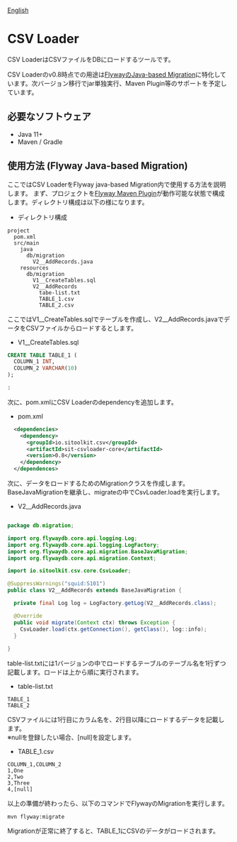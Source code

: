 [English](README.md)

# CSV Loader

CSV LoaderはCSVファイルをDBにロードするツールです。

CSV Loaderのv0.8時点での用途は[FlywayのJava-based Migration](https://flywaydb.org/documentation/concepts/migrations#java-based-migrations)に特化しています。次バージョン移行でjar単独実行、Maven Plugin等のサポートを予定しています。


## 必要なソフトウェア

- Java 11+
- Maven / Gradle

## 使用方法 (Flyway Java-based Migration)

ここではCSV LoaderをFlyway java-based Migration内で使用する方法を説明します。
まず、プロジェクトを[Flyway Maven Plugin](https://flywaydb.org/documentation/usage/maven/)が動作可能な状態で構成します。ディレクトリ構成は以下の様になります。

- ディレクトリ構成

```
project
  pom.xml
  src/main
    java
      db/migration
        V2__AddRecords.java
    resources
      db/migration
        V1__CreateTables.sql
        V2__AddRecords
          tabe-list.txt
          TABLE_1.csv
          TABLE_2.csv
```

ここではV1__CreateTables.sqlでテーブルを作成し、V2__AddRecords.javaでデータをCSVファイルからロードするとします。

- V1__CreateTables.sql

```sql
CREATE TABLE TABLE_1 (
  COLUMN_1 INT,
  COLUMN_2 VARCHAR(10)
);

:
```


次に、pom.xmlにCSV Loaderのdependencyを追加します。

- pom.xml

```xml
  <dependencies>
    <dependency>
      <groupId>io.sitoolkit.csv</groupId>
      <artifactId>sit-csvloader-core</artifactId>
      <version>0.8</version>
    </dependency>
  </dependences>
```

次に、データをロードするためのMigrationクラスを作成します。BaseJavaMigrationを継承し、migrateの中でCsvLoader.loadを実行します。

- V2__AddRecords.java

```java

package db.migration;

import org.flywaydb.core.api.logging.Log;
import org.flywaydb.core.api.logging.LogFactory;
import org.flywaydb.core.api.migration.BaseJavaMigration;
import org.flywaydb.core.api.migration.Context;

import io.sitoolkit.csv.core.CsvLoader;

@SuppressWarnings("squid:S101")
public class V2__AddRecords extends BaseJavaMigration {

  private final Log log = LogFactory.getLog(V2__AddRecords.class);

  @Override
  public void migrate(Context ctx) throws Exception {
    CsvLoader.load(ctx.getConnection(), getClass(), log::info);
  }
  
}
```

table-list.txtには1バージョンの中でロードするテーブルのテーブル名を1行ずつ記載します。ロードは上から順に実行されます。

- table-list.txt

```
TABLE_1
TABLE_2
```

CSVファイルには1行目にカラム名を、2行目以降にロードするデータを記載します。  
※nullを登録したい場合、[null]を設定します。

- TABLE_1.csv

```csv
COLUMN_1,COLUMN_2
1,One
2,Two
3,Three
4,[null]
```

以上の準備が終わったら、以下のコマンドでFlywayのMigrationを実行します。

```
mvn flyway:migrate
```

Migrationが正常に終了すると、TABLE_1にCSVのデータがロードされます。
